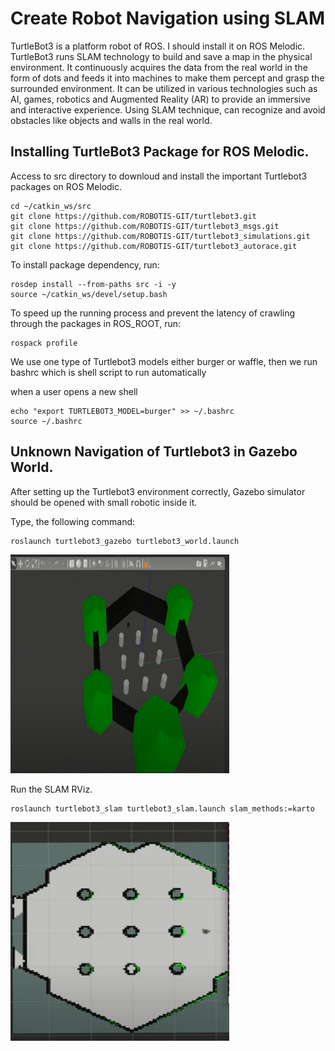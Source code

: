 <h1> Create Robot Navigation using SLAM</h1>
<p> TurtleBot3 is a platform robot of ROS. I should install it on ROS Melodic. TurtleBot3 runs SLAM technology to build and save a map in the physical environment. It continuously acquires the data from the real world in the form of dots and feeds it into machines to make them percept and grasp the surrounded environment. It can be utilized in various technologies such as AI, games, robotics and Augmented Reality (AR) to provide an immersive and interactive experience. Using SLAM technique, can recognize and avoid obstacles like objects and walls in the real world.</p>
<h2> Installing TurtleBot3 Package for ROS Melodic.</h2>
<p> Access to src directory to downloud and install the important Turtlebot3 packages on ROS Melodic.</p>
<div class="snippet-clipboard-content position-relative" data-snippet-clipboard-copy-content="  Number of colours/ shades = 2^bpp where bpp represents bits per pixel.
"><pre><code>cd ~/catkin_ws/src
git clone https://github.com/ROBOTIS-GIT/turtlebot3.git
git clone https://github.com/ROBOTIS-GIT/turtlebot3_msgs.git
git clone https://github.com/ROBOTIS-GIT/turtlebot3_simulations.git
git clone https://github.com/ROBOTIS-GIT/turtlebot3_autorace.git</code></pre></div>
<p> To install package dependency, run:</p>
<div class="snippet-clipboard-content position-relative" data-snippet-clipboard-copy-content="  Number of colours/ shades = 2^bpp where bpp represents bits per pixel.
"><pre><code>rosdep install --from-paths src -i -y
source ~/catkin_ws/devel/setup.bash</code></pre></div>
<p> To speed up the running process and prevent the latency of crawling through the packages in ROS_ROOT, run:</p>
<div class="snippet-clipboard-content position-relative" data-snippet-clipboard-copy-content="  Number of colours/ shades = 2^bpp where bpp represents bits per pixel.
"><pre><code>rospack profile</code></pre></div>
<p> We use one type of Turtlebot3 models either burger or waffle, then we run bashrc which is shell script to run automatically</p>
<p> when a user opens a new shell</p>
<div class="snippet-clipboard-content position-relative" data-snippet-clipboard-copy-content="  Number of colours/ shades = 2^bpp where bpp represents bits per pixel.
"><pre><code>echo "export TURTLEBOT3_MODEL=burger" >> ~/.bashrc
source ~/.bashrc </code></pre></div>

<h2> Unknown Navigation of Turtlebot3 in Gazebo World.</h2>

<p> After setting up the  Turtlebot3 environment correctly, Gazebo simulator should be opened with small robotic inside it.</p>
<p> Type, the following command:</p>
<div class="snippet-clipboard-content position-relative" data-snippet-clipboard-copy-content="  Number of colours/ shades = 2^bpp where bpp represents bits per pixel.
"><pre><code>roslaunch turtlebot3_gazebo turtlebot3_world.launch</code></pre></div>
<img src= "Images/Gazebo.png" width="350" height="350">
<p> Run the SLAM RViz.</p>
<div class="snippet-clipboard-content position-relative" data-snippet-clipboard-copy-content="  Number of colours/ shades = 2^bpp where bpp represents bits per pixel.
"><pre><code>roslaunch turtlebot3_slam turtlebot3_slam.launch slam_methods:=karto</code></pre></div>
<img src= "Images/map_Rviz.png" width="350" height="350">
